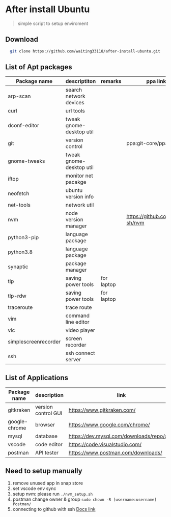 # After install Ubuntu

> simple script to setup enviroment

## Download

```bash
  git clone https://github.com/waiting33118/after-install-ubuntu.git
```

## List of Apt packages

Package name | descriptiton |    remarks    | ppa link |
-------------|--------------|---------------|----------|
arp-scan     | search network devices |
curl         | url tools |
dconf-editor | tweak gnome-desktop util |
git          | version control ||ppa:git-core/ppa|
gnome-tweaks | tweak gnome-desktop util |
iftop        | monitor net pacakge |
neofetch     | ubuntu version info |
net-tools    | network util |
nvm          | node version manager ||https://github.com/nvm-sh/nvm|
python3-pip  | language package |
python3.8    | language package |
synaptic     | package manager |
tlp          | saving power tools |for laptop|
tlp-rdw      | saving power tools |for laptop|
traceroute   | trace route |
vim          | command line editor |
vlc          | video player |
simplescreenrecorder| screen recorder |
ssh          | ssh connect server |

## List of Applications

Package name | description | link |
-------------|-------------|------|
gitkraken    | version control GUI | https://www.gitkraken.com/|
google-chrome| browser     | https://www.google.com/chrome/|
mysql        | database    | https://dev.mysql.com/downloads/repo/apt/ |
vscode       | code editor | https://code.visualstudio.com/|
postman      | API tester  | https://www.postman.com/downloads/ |

## Need to setup manually

1. remove unused app in snap store
1. set vscode env sync
1. setup nvm: please run `./nvm_setup.sh` 
1. postman change owner & group 
`sudo chown -R [username:username] Postman/`
1. connecting to github with ssh [Docs link](https://docs.github.com/en/free-pro-team@latest/github/authenticating-to-github/generating-a-new-ssh-key-and-adding-it-to-the-ssh-agent)



